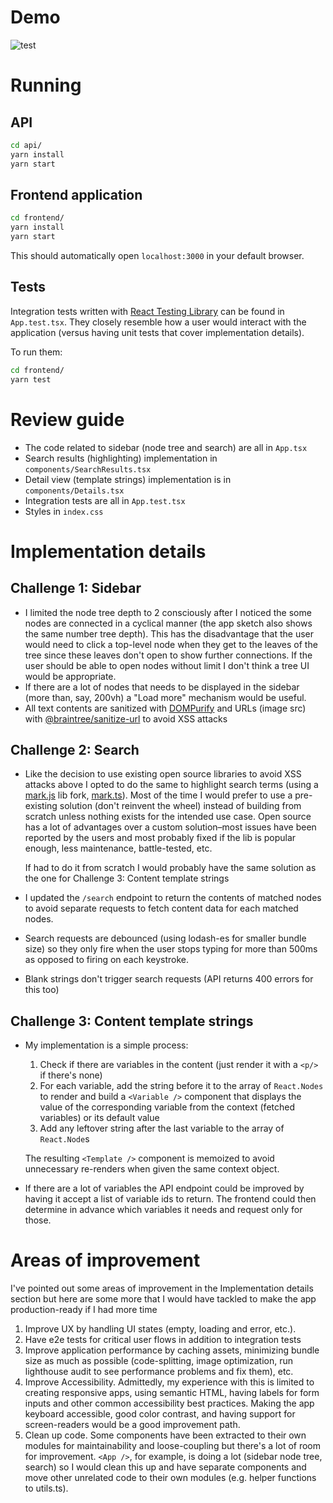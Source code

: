 # Demo

![test](https://user-images.githubusercontent.com/431442/94356002-128cc880-00bc-11eb-9fb9-9ccaf37b3e56.gif)


# Running

## API

```sh
cd api/
yarn install
yarn start
```

## Frontend application

```sh
cd frontend/
yarn install
yarn start
```

This should automatically open `localhost:3000` in your default browser.

## Tests

Integration tests written with [React Testing
Library](https://github.com/testing-library/react-testing-library) can be
found in `App.test.tsx`. They closely resemble how a user would interact with
the application (versus having unit tests that cover implementation details).

To run them:

```sh
cd frontend/
yarn test
```

# Review guide

- The code related to sidebar (node tree and search) are all in `App.tsx`
- Search results (highlighting) implementation in `components/SearchResults.tsx`
- Detail view (template strings) implementation is in `components/Details.tsx`
- Integration tests are all in `App.test.tsx`
- Styles in `index.css`

# Implementation details

## Challenge 1: Sidebar

- I limited the node tree depth to 2 consciously after I noticed the some
nodes are connected in a cyclical manner (the app sketch also shows the same
number tree depth). This has the disadvantage that the user would need to
click a top-level node when they get to the leaves of the tree since these
leaves don't open to show further connections. If the user should be able to
open nodes without limit I don't think a tree UI would be appropriate.
- If there are a lot of nodes that needs to be displayed in the sidebar (more
than, say, 200vh) a "Load more" mechanism would be useful.
- All text contents are sanitized with
[DOMPurify](https://www.npmjs.com/package/dompurify) and URLs (image src)
with [@braintree/sanitize-url](https://github.com/braintree/sanitize-url) to
avoid XSS attacks

## Challenge 2: Search

- Like the decision to use existing open source libraries to avoid XSS
attacks above I opted to do the same to highlight search terms (using a
[mark.js](https://www.npmjs.com/package/mark.js) lib fork,
[mark.ts](https://www.npmjs.com/package/mark.ts)). Most of the time I would
prefer to use a pre-existing solution (don't reinvent the wheel) instead of
building from scratch unless nothing exists for the intended use case. Open
source has a lot of advantages over a custom solution–most issues have been
reported by the users and most probably fixed if the lib is popular enough,
less maintenance, battle-tested, etc.

   If had to do it from scratch I would probably have the same
solution as the one for Challenge 3: Content template strings
- I updated the `/search` endpoint to return the contents of matched nodes to
avoid separate requests to fetch content data for each matched nodes.
- Search requests are debounced (using lodash-es for smaller bundle size) so
they only fire when the user stops typing for more than 500ms as opposed to firing on each keystroke.
- Blank strings don't trigger search requests (API returns 400 errors
for this too)

## Challenge 3: Content template strings

- My implementation is a simple process:
   1. Check if there are variables in the content (just render it with a `<p/>` if there's none)
   2. For each variable, add the string before it to the array of
   `React.Nodes` to render and build a `<Variable />` component that displays
   the value of the corresponding variable from the context (fetched
   variables) or its default value
   3. Add any leftover string after the last variable to the array of
   `React.Node`s

   The resulting `<Template />` component is memoized to avoid unnecessary
   re-renders when given the same context object.
- If there are a lot of variables the API endpoint could be improved by
having it accept a list of variable ids to return. The frontend could then
determine in advance which variables it needs and request only for those.

# Areas of improvement

I've pointed out some areas of improvement in the Implementation details
section but here are some more that I would have tackled to make the app
production-ready if I had more time

1. Improve UX by handling UI states (empty, loading and error, etc.).
2. Have e2e tests for critical user flows in addition to integration tests
3. Improve application performance by caching assets, minimizing bundle size
as much as possible (code-splitting, image optimization, run lighthouse audit
to see performance problems and fix them), etc.
4. Improve Accessibility. Admittedly, my experience with this is limited to
creating responsive apps, using semantic HTML, having labels for form inputs
and other common accessibility best practices. Making the app keyboard
accessible, good color contrast, and having support for screen-readers would
be a good improvement path.
5. Clean up code. Some components have been extracted to their own modules
for maintainability and loose-coupling but there's a lot of room for
improvement. `<App />`, for example, is doing a lot (sidebar node tree,
search) so I would clean this up and have separate components and move other
unrelated code to their own modules (e.g. helper functions to utils.ts).
